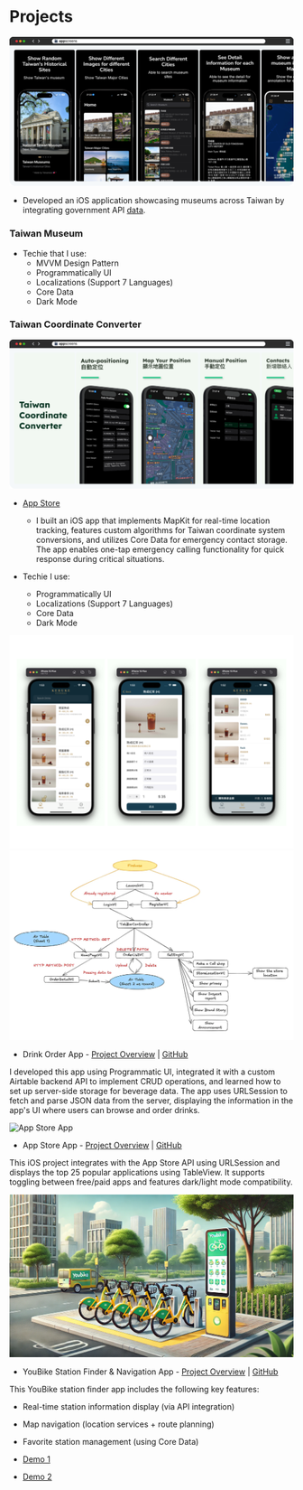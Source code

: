 # **Projects**

![Taiwan Museum](../assets/TaiwanMuseum.png)
  - Developed an iOS application showcasing museums across Taiwan by integrating government API [data](https://data.gov.tw/en/datasets/6242).

### **Taiwan Museum**
- Techie that I use:
  - MVVM Design Pattern
  - Programmatically UI
  - Localizations (Support 7 Languages)
  - Core Data
  - Dark Mode


### **Taiwan Coordinate Converter**
![Taiwan Coordinate Converter](../assets/TaiwanCoordinateConverter.png)

- [App Store](https://apps.apple.com/tw/app/taiwan-coordinate-converter/id6741114893?l=en-GB)
  - I built an iOS app that implements MapKit for real-time location tracking, features custom algorithms for Taiwan coordinate system conversions, and utilizes Core Data for emergency contact storage. The app enables one-tap emergency calling functionality for quick response during critical situations.

- Techie I use:
  - Programmatically UI
  - Localizations (Support 7 Languages)
  - Core Data
  - Dark Mode

![DrinkOrderApp](../assets/DrinkOrderApp.png) ![DrinkOrderApp-Concept](../assets/DrinkOrderApp-Concept.png)

- Drink Order App - [Project Overview](https://medium.com/彼得潘的-swift-ios-app-開發教室/hw-50-drink-order-app-1-get-6d4f7566c6f5) | [GitHub](https://github.com/dwhao84/DrinkOrderApp)

I developed this app using Programmatic UI, integrated it with a custom Airtable backend API to implement CRUD operations, and learned how to set up server-side storage for beverage data. The app uses URLSession to fetch and parse JSON data from the server, displaying the information in the app's UI where users can browse and order drinks.

![App Store App](../assets/App-Store-app.gif)

- App Store App - [Project Overview](https://medium.com/彼得潘的-swift-ios-app-開發教室/hw-48-app-store-425538e1f98b) | [GitHub](https://github.com/dwhao84/HW48-App-store)

This iOS project integrates with the App Store API using URLSession and displays the top 25 popular applications using TableView. It supports toggling between free/paid apps and features dark/light mode compatibility.

![Youbike app](../assets/Youbike.png)

- YouBike Station Finder & Navigation App - [Project Overview](https://medium.com/彼得潘的-swift-ios-app-開發教室/hw-47-串接you-bike-api-資料存到core-data-70fa9782e915) | [GitHub](https://github.com/dwhao84/HW-44-JSON-Decoder)

This YouBike station finder app includes the following key features:

- Real-time station information display (via API integration)
- Map navigation (location services + route planning)
- Favorite station management (using Core Data)

- [Demo 1](https://youtube.com/shorts/KihgTuhh8WI?si=YMUgAe0ixhrJkxpt)
- [Demo 2](https://youtube.com/shorts/mkjUWid6G_0?si=1spcBqN0IRjdzoIr)
